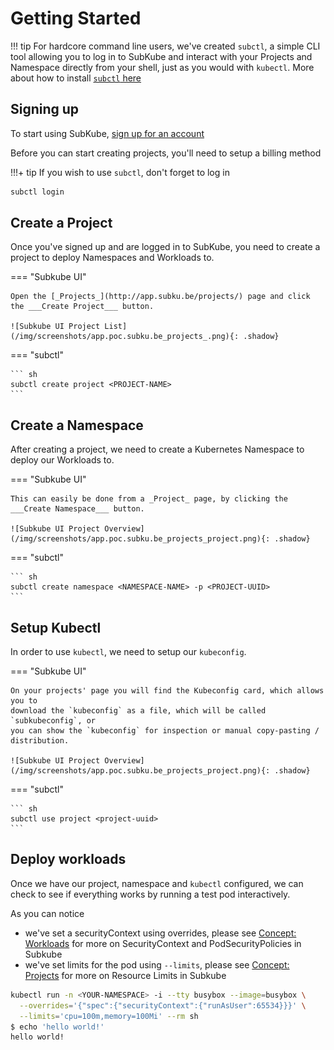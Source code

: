 # Getting Started

!!! tip
    For hardcore command line users, we've created `subctl`, a simple CLI tool
    allowing you to log in to SubKube and interact with your Projects and
    Namespace directly from your shell, just as you would with `kubectl`.
    More about how to install [`subctl` here](cli.md)


## Signing up

To start using SubKube, [sign up for an account](http://app.subku.be/accounts/signup/)

Before you can start creating projects, you'll need to setup a billing method

!!!+ tip
  If you wish to use `subctl`, don't forget to log in
  ``` sh
  subctl login
  ```


## Create a Project

Once you've signed up and are logged in to SubKube, you need to create a project
to deploy Namespaces and Workloads to.

=== "Subkube UI"

    Open the [_Projects_](http://app.subku.be/projects/) page and click the ___Create Project___ button.

    ![Subkube UI Project List](/img/screenshots/app.poc.subku.be_projects_.png){: .shadow}

=== "subctl"

    ``` sh
    subctl create project <PROJECT-NAME>
    ```


## Create a Namespace

After creating a project, we need to create a Kubernetes Namespace to deploy
our Workloads to.

=== "Subkube UI"

    This can easily be done from a _Project_ page, by clicking the ___Create Namespace___ button.

    ![Subkube UI Project Overview](/img/screenshots/app.poc.subku.be_projects_project.png){: .shadow}

=== "subctl"

    ``` sh
    subctl create namespace <NAMESPACE-NAME> -p <PROJECT-UUID>
    ```


## Setup Kubectl

In order to use `kubectl`, we need to setup our `kubeconfig`.

=== "Subkube UI"

    On your projects' page you will find the Kubeconfig card, which allows you to
    download the `kubeconfig` as a file, which will be called `subkubeconfig`, or
    you can show the `kubeconfig` for inspection or manual copy-pasting /
    distribution.

    ![Subkube UI Project Overview](/img/screenshots/app.poc.subku.be_projects_project.png){: .shadow}

=== "subctl"

    ``` sh
    subctl use project <project-uuid>
    ```


## Deploy workloads

Once we have our project, namespace and `kubectl` configured, we can check to
see if everything works by running a test pod interactively.

As you can notice
- we've set a securityContext using overrides, please see
  [Concept: Workloads](/concepts/workloads/) for more on SecurityContext and
  PodSecurityPolicies in Subkube
- we've set limits for the pod using `--limits`, please see
  [Concept: Projects](/concepts/projects) for more on Resource Limits in Subkube

```sh
kubectl run -n <YOUR-NAMESPACE> -i --tty busybox --image=busybox \
  --overrides='{"spec":{"securityContext":{"runAsUser":65534}}}' \
  --limits='cpu=100m,memory=100Mi' --rm sh
$ echo 'hello world!'
hello world!
```
